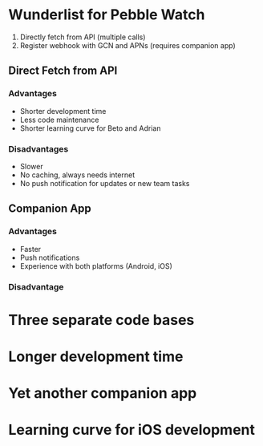 # Wunderlist for Pebble Watch

1. Directly fetch from API (multiple calls)
2. Register webhook with GCN and APNs (requires companion app)

## Direct Fetch from API
### Advantages
* Shorter development time
* Less code maintenance
* Shorter learning curve for Beto and Adrian

### Disadvantages
* Slower
* No caching, always needs internet
* No push notification for updates or new team tasks

## Companion App
### Advantages
* Faster
* Push notifications
* Experience with both platforms (Android, iOS)

### Disadvantage
# Three separate code bases
# Longer development time
# Yet another companion app 
# Learning curve for iOS development
